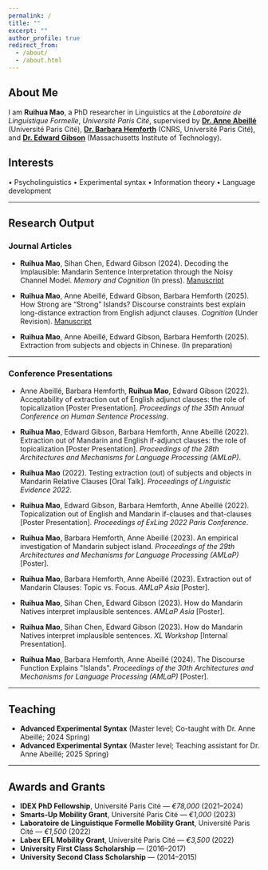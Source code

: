 ```yaml
---
permalink: /
title: ""
excerpt: ""
author_profile: true
redirect_from: 
  - /about/
  - /about.html
---
```


## About Me

I am **Ruihua Mao**, a PhD researcher in Linguistics at the *Laboratoire de Linguistique Formelle*, *Université Paris Cité*, supervised by [**Dr. Anne Abeillé**](http://www.llf.cnrs.fr/fr/Gens/Abeille) (Université Paris Cité), [**Dr. Barbara Hemforth**](<http://www.llf.cnrs.fr/fr/Gens/Hemforth>) (CNRS, Université Paris Cité), and [**Dr. Edward Gibson**](<https://bcs.mit.edu/directory/edward-gibson>) (Massachusetts Institute of Technology).



## Interests
• Psycholinguistics • Experimental syntax • Information theory • Language development

---

## Research Output

### Journal Articles

- **Ruihua Mao**, Sihan Chen, Edward Gibson (2024). Decoding the Implausible: Mandarin Sentence Interpretation through the Noisy Channel Model. *Memory and Cognition* (In press). [Manuscript](https://drive.google.com/file/d/1WIAd69J_L-6Tr5ymlA-gOrsuk2xQnLTR/view?usp=sharing)

- **Ruihua Mao**, Anne Abeillé, Edward Gibson, Barbara Hemforth (2025). How Strong are “Strong” Islands? Discourse constraints best explain long-distance extraction from English adjunct clauses. *Cognition* (Under Revision). [Manuscript](https://drive.google.com/file/d/1c1BmYLJfVu70xcKtZvrq4Ln-xHAhFjNw/view?usp=share_link)

- **Ruihua Mao**, Anne Abeillé, Edward Gibson, Barbara Hemforth (2025). Extraction from subjects and objects in Chinese. (In preparation)

---

### Conference Presentations

- Anne Abeillé, Barbara Hemforth, **Ruihua Mao**, Edward Gibson (2022). Acceptability of extraction out of English adjunct clauses: the role of topicalization [Poster Presentation]. *Proceedings of the 35th Annual Conference on Human Sentence Processing*.

- **Ruihua Mao**, Edward Gibson, Barbara Hemforth, Anne Abeillé (2022). Extraction out of Mandarin and English if-adjunct clauses: the role of topicalization [Poster Presentation]. *Proceedings of the 28th Architectures and Mechanisms for Language Processing (AMLaP)*.

- **Ruihua Mao** (2022). Testing extraction (out) of subjects and objects in Mandarin Relative Clauses [Oral Talk]. *Proceedings of Linguistic Evidence 2022*.

- **Ruihua Mao**, Edward Gibson, Barbara Hemforth, Anne Abeillé (2022). Topicalization out of English and Mandarin if-clauses and that-clauses [Poster Presentation]. *Proceedings of ExLing 2022 Paris Conference*.

- **Ruihua Mao**, Barbara Hemforth, Anne Abeillé (2023). An empirical investigation of Mandarin subject island. *Proceedings of the 29th Architectures and Mechanisms for Language Processing (AMLaP)* [Poster].

- **Ruihua Mao**, Barbara Hemforth, Anne Abeillé (2023). Extraction out of Mandarin Clauses: Topic vs. Focus. *AMLaP Asia* [Poster].

- **Ruihua Mao**, Sihan Chen, Edward Gibson (2023). How do Mandarin Natives interpret implausible sentences. *AMLaP Asia* [Poster].

- **Ruihua Mao**, Sihan Chen, Edward Gibson (2023). How do Mandarin Natives interpret implausible sentences. *XL Workshop* [Internal Presentation].

- **Ruihua Mao**, Barbara Hemforth, Anne Abeillé (2024). The Discourse Function Explains "Islands". *Proceedings of the 30th Architectures and Mechanisms for Language Processing (AMLaP)* [Poster].

---

## Teaching

- **Advanced Experimental Syntax** (Master level; Co-taught with Dr. Anne Abeillé; 2024 Spring)  
- **Advanced Experimental Syntax** (Master level; Teaching assistant for Dr. Anne Abeillé; 2025 Spring)

---

## Awards and Grants

- **IDEX PhD Fellowship**, Université Paris Cité — *€78,000*  (2021–2024)  
- **Smarts-Up Mobility Grant**, Université Paris Cité — *€1,000* (2023)  
- **Laboratoire de Linguistique Formelle Mobility Grant**, Université Paris Cité — *€1,500* (2022)  
- **Labex EFL Mobility Grant**, Université Paris Cité — *€3,500* (2022)  
- **University First Class Scholarship** — (2016–2017)  
- **University Second Class Scholarship** — (2014–2015)
